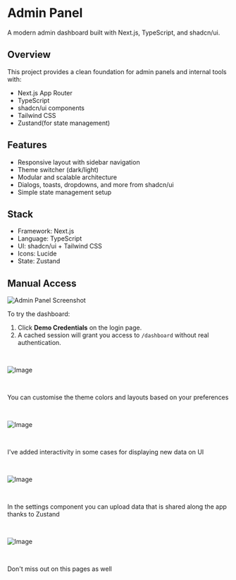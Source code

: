# Admin Panel

A modern admin dashboard built with Next.js, TypeScript, and shadcn/ui.

## Overview

This project provides a clean foundation for admin panels and internal tools with:

- Next.js App Router
- TypeScript
- shadcn/ui components
- Tailwind CSS
- Zustand(for state management)

## Features

- Responsive layout with sidebar navigation
- Theme switcher (dark/light)
- Modular and scalable architecture
- Dialogs, toasts, dropdowns, and more from shadcn/ui
- Simple state management setup

## Stack

- Framework: Next.js
- Language: TypeScript
- UI: shadcn/ui + Tailwind CSS
- Icons: Lucide
- State: Zustand

## Manual Access

![Admin Panel Screenshot](https://github.com/user-attachments/assets/dabf8b85-a597-4e99-a5ce-ac3d0f192fb2)

To try the dashboard:

1. Click **Demo Credentials** on the login page.
2. A cached session will grant you access to `/dashboard` without real authentication.

<br>

![Image](https://github.com/user-attachments/assets/e68121c4-b32d-4379-9eda-4e5ef2cdf6a2)

<br>

You can customise the theme colors and layouts based on your preferences

<br>

![Image](https://github.com/user-attachments/assets/4aadea50-9ac2-42dd-a061-3ae9c463ff96)

<br>

I've added interactivity in some cases for displaying new data on UI

<br>

![Image](https://github.com/user-attachments/assets/b4dcfe2a-160f-4d9b-b8a5-71e27419168d)

<br>

In the settings component you can upload data that is shared along the app thanks to Zustand

<br>

![Image](https://github.com/user-attachments/assets/f0ae7c38-3f3d-47dc-a2da-eea74bc7daf8)

<br>

Don't miss out on this pages as well
